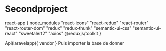 # Secondproject
react-app
	{
node_modules
"react-icons"
"react-redux"
"react-router"
"react-router-dom"
"redux"
"redux-thunk"
"semantic-ui-css"
"semantic-ui-react"
"sweetalert2"
"axios"
@reduxjs/toolkit
	}

Api(laravelapp){
vendor
}
Puis importer la base de donner
